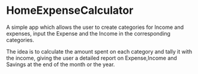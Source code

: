 HomeExpenseCalculator
=====================

A simple app which allows the user to create categories for Income and expenses,
input the Expense and the Income in the corresponding categories.

The idea is to calculate the amount spent on each category and tally it with the income,
giving the user a detailed report on Expense,Income and Savings at the end of the month or the year.
